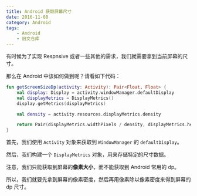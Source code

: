 ```yaml
---
title: Android 获取屏幕尺寸
date: 2016-11-08
category: Android
tags:
    - Android
    - 旧文仓库
---
```


有时候为了实现 Respnsive 或者一些其他的需求，我们就需要拿到当前屏幕的尺寸。

那么在 Android 中该如何做到呢？请看如下代码：

```kotlin
fun getScreenSizeDp(activity: Activity): Pair<Float, Float> {
    val display: Display = activity.windowManager.defaultDisplay
    val displayMetrics = DisplayMetrics()
    display.getMetrics(displayMetrics)

    val density = activity.resources.displayMetrics.density

    return Pair(displayMetrics.widthPixels / density, displayMetrics.heightPixels / density)
}
```

首先，我们使用 `Activity` 对象来获取到 `WindowManager` 的 `defaultDisplay`。

然后，我们构建一个 `DisplayMetrics` 对象，用来存储特定的尺寸数据。

注意，我们只能获取到屏幕的**像素大小**，而不能获取到 Android 常用的 dp。

所以，我们就要先拿到屏幕的像素密度，然后再用像素除以像素密度来得到屏幕的 dp 尺寸。
